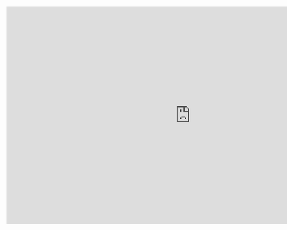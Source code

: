 <br>
<br>

<iframe src="https://docs.google.com/presentation/d/e/2PACX-1vTh-SyDRJI3B2uGvu10SMvGBAK78a16bE_3DalcmwrmO-l39Xwo3FS54UNe6IZak9SxVoR4b1KH8M6_/embed?start=false&loop=false&delayms=10000" frameborder="0" width="960" height="569" allowfullscreen="true" mozallowfullscreen="true" webkitallowfullscreen="true" style="display: block;margin: auto;"></iframe>